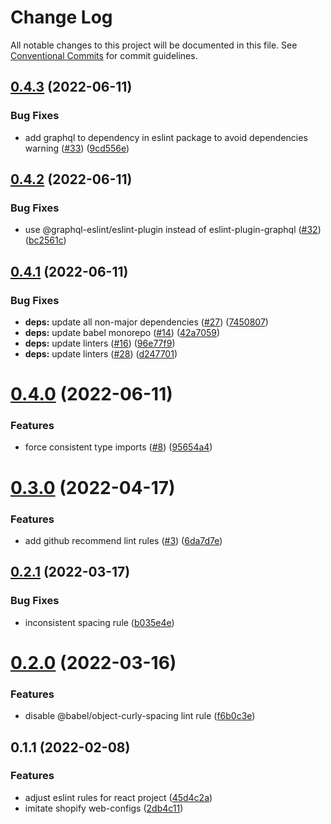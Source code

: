 # Change Log

All notable changes to this project will be documented in this file.
See [Conventional Commits](https://conventionalcommits.org) for commit guidelines.

## [0.4.3](https://github.com/thundermiracle/web-configs/compare/@web-configs/eslint-plugin@0.4.2...@web-configs/eslint-plugin@0.4.3) (2022-06-11)


### Bug Fixes

* add graphql to dependency in eslint package to avoid dependencies warning ([#33](https://github.com/thundermiracle/web-configs/issues/33)) ([9cd556e](https://github.com/thundermiracle/web-configs/commit/9cd556e15a64a766d467d45614d7227bae55865f))





## [0.4.2](https://github.com/thundermiracle/web-configs/compare/@web-configs/eslint-plugin@0.4.1...@web-configs/eslint-plugin@0.4.2) (2022-06-11)


### Bug Fixes

* use @graphql-eslint/eslint-plugin instead of eslint-plugin-graphql ([#32](https://github.com/thundermiracle/web-configs/issues/32)) ([bc2561c](https://github.com/thundermiracle/web-configs/commit/bc2561caa28ce29f1d6b795a0a59f0413e87d8c5))





## [0.4.1](https://github.com/thundermiracle/web-configs/compare/@web-configs/eslint-plugin@0.4.0...@web-configs/eslint-plugin@0.4.1) (2022-06-11)


### Bug Fixes

* **deps:** update all non-major dependencies ([#27](https://github.com/thundermiracle/web-configs/issues/27)) ([7450807](https://github.com/thundermiracle/web-configs/commit/745080797c260ab9d4da8651a5eb2f0e4bff5878))
* **deps:** update babel monorepo ([#14](https://github.com/thundermiracle/web-configs/issues/14)) ([42a7059](https://github.com/thundermiracle/web-configs/commit/42a70591a26d7a5c770c687628e61a61b8b09254))
* **deps:** update linters ([#16](https://github.com/thundermiracle/web-configs/issues/16)) ([96e77f9](https://github.com/thundermiracle/web-configs/commit/96e77f9816003f94ee43b500853b0cbd15176dcb))
* **deps:** update linters ([#28](https://github.com/thundermiracle/web-configs/issues/28)) ([d247701](https://github.com/thundermiracle/web-configs/commit/d247701f6925a708be3869feca1f3d2246d37484))





# [0.4.0](https://github.com/thundermiracle/web-configs/compare/@web-configs/eslint-plugin@0.3.0...@web-configs/eslint-plugin@0.4.0) (2022-06-11)


### Features

* force consistent type imports ([#8](https://github.com/thundermiracle/web-configs/issues/8)) ([95654a4](https://github.com/thundermiracle/web-configs/commit/95654a49b4a51041836a04e3ed7cba1b39410782))





# [0.3.0](https://github.com/thundermiracle/web-configs/compare/@web-configs/eslint-plugin@0.2.1...@web-configs/eslint-plugin@0.3.0) (2022-04-17)


### Features

* add github recommend lint rules ([#3](https://github.com/thundermiracle/web-configs/issues/3)) ([6da7d7e](https://github.com/thundermiracle/web-configs/commit/6da7d7ead4ee3d284c649a0c81f7b8f193581a68))





## [0.2.1](https://github.com/thundermiracle/web-configs/compare/@web-configs/eslint-plugin@0.2.0...@web-configs/eslint-plugin@0.2.1) (2022-03-17)


### Bug Fixes

* inconsistent spacing rule ([b035e4e](https://github.com/thundermiracle/web-configs/commit/b035e4eea93da58f6aa088b485aba9e466b5acd9))





# [0.2.0](https://github.com/thundermiracle/web-configs/compare/@web-configs/eslint-plugin@0.1.1...@web-configs/eslint-plugin@0.2.0) (2022-03-16)


### Features

* disable @babel/object-curly-spacing lint rule ([f6b0c3e](https://github.com/thundermiracle/web-configs/commit/f6b0c3e88c902970d6d9a7ed42cb9e27f685fe72))





## 0.1.1 (2022-02-08)


### Features

* adjust eslint rules for react project ([45d4c2a](https://github.com/thundermiracle/web-configs/commit/45d4c2aa14b8670f9b0bc3c71930234234486afa))
* imitate shopify web-configs ([2db4c11](https://github.com/thundermiracle/web-configs/commit/2db4c11951096e2e9957c892682af9f1804598fe))
